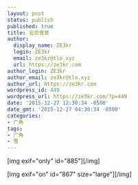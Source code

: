 ```yaml
---
layout: post
status: publish
published: true
title: 北京雪景
author:
  display_name: ZE3kr
  login: ZE3kr
  email: ze3kr@tlo.xyz
  url: https://ze3kr.com
author_login: ZE3kr
author_email: ze3kr@tlo.xyz
author_url: https://ze3kr.com
wordpress_id: 449
wordpress_url: https://ze3kr.com/?p=449
date: '2015-12-27 12:30:34 -0500'
date_gmt: '2015-12-27 04:30:34 -0500'
categories:
- 广角
tags:
- 广角
- 雪
---
```

<p>[img exif="only" id="885"][/img]</p>
<p>[img exif="on" id="867" size="large"][/img]</p>
